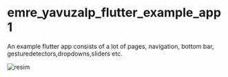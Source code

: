 # emre_yavuzalp_flutter_example_app1
An example flutter app consists of a lot of pages, navigation, bottom bar, gesturedetectors,dropdowns,sliders etc.

![resim](https://user-images.githubusercontent.com/76133742/207592488-b382f69e-f35e-4178-8223-fc71d0a80e01.png)
